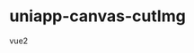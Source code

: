 # uniapp-canvas-cutImg
vue2
<template>
  <Imagecanvas :Imageurl="imgurl" @cutwidthorheightnotenough="widthorheightnotenough" @imagesavesuccess="imagesavesuccess" @imagecanvasback="imagecanvasback" :condition="Imagecondition"></Imagecanvas>
</template>

<script>
export default {
    data(){
        return{
            imgurl:'',
            Imagecondition: {}
        }
    },
    methods:{
        widthorheightnotenough(){},
        imagesavesuccess(){},
        imagecanvasback(){},
    }
}
</script>
